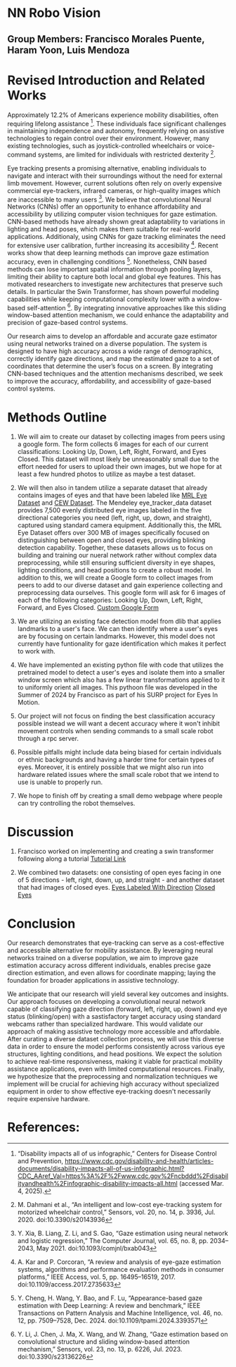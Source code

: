 # NN Robo Vision
## Group Members: Francisco Morales Puente, Haram Yoon, Luis Mendoza

# Revised Introduction and Related Works

Approximately 12.2% of Americans experience mobility disabilities, often requiring lifelong assistance [^1]. These individuals face significant challenges in maintaining independence and autonomy, frequently relying on assistive technologies to regain control over their environment. However, many existing technologies, such as joystick-controlled wheelchairs or voice-command systems, are limited for individuals with restricted dexterity [^2].

Eye tracking presents a promising alternative, enabling individuals to navigate and interact with their surroundings without the need for external limb movement. However, current solutions often rely on overly expensive commercial eye-trackers, infrared cameras, or high-quality images which are inaccessible to many users [^5]. We believe that convolutional Neural Networks (CNNs) offer an opportunity to enhance affordability and accessibility by utilizing computer vision techniques for gaze estimation. CNN-based methods have already shown great adaptability to variations in lighting and head poses, which makes them suitable for real-world applications. Additionaly, using CNNs for gaze tracking eliminates the need for extensive user calibration, further increasing its accesibility [^3]. Recent works show that deep learning methods can improve gaze estimation accuracy, even in challenging conditions [^4]. Nonetheless, CNN based methods can lose important spatial information through pooling layers, limiting their ability to capture both local and global eye features. This has motivated researchers to investigate new architectures that preserve such details. In particular the Swin Transformer, has shown powerful modeling capabilities while keeping computational complexity lower with a window-based self-attention [^6]. By integrating innovative approaches like this sliding window-based attention mechanism, we could enhance the adaptability and precision of gaze-based control systems.

Our research aims to develop an affordable and accurate gaze estimator using neural networks trained on a diverse population. The system is designed to have high accuracy across a wide range of demographics, correctly identify gaze directions, and map the estimated gaze to a set of coordinates that determine the user’s focus on a screen. By integrating CNN-based techniques and the attention mechanisms described, we seek to improve the accuracy, affordability, and accessibility of gaze-based control systems.

# Methods Outline

1. We will aim to create our dataset by collecting images from peers using a google form. The form collects 6 images for each of our current classifications: Looking Up, Down, Left, Right, Forward, and Eyes Closed. This dataset will most likely be unreasonably small due to the effort needed for users to upload their own images, but we hope for at least a few hundred photos to utilize as maybe a test dataset.

2. We will then also in tandem utilize a separate dataset that already contains images of eyes and that have been labeled like [MRL Eye Dataset](https://data.mendeley.com/datasets/vy4n28334m/1) and [CEW Dataset](https://www.kaggle.com/datasets/imadeddinedjerarda/mrl-eye-dataset). The Mendeley eye_tracker_data dataset provides 7,500 evenly distributed eye images labeled in the five directional categories you need (left, right, up, down, and straight), captured using standard camera equipment. Additionally this, the MRL Eye Dataset offers over 300 MB of images specifically focused on distinguishing between open and closed eyes, providing blinking detection capability. Together, these datasets allows us to focus on building and training our nueral network rather without complex data preprocessing, while still ensuring sufficient diversity in eye shapes, lighting conditions, and head positions to create a robust model. In addition to this, we will create a Google form to collect images from peers to add to our diverse dataset and gain experience collecting and preprocessing data ourselves. This google form will ask for 6 images of each of the following categories: Looking Up, Down, Left, Right, Forward, and Eyes Closed. [Custom Google Form](https://docs.google.com/forms/d/e/1FAIpQLSekYRNat-GCG9UIBXVq8NYL8qZlgwyBSAy3fE4BrAxWiGq0SA/viewform)

3. We are utilizing an existing face detection model from dlib that applies landmarks to a user's face. We can then identify where a user's eyes are by focusing on certain landmarks. However, this model does not currently have funtionality for gaze identification which makes it perfect to work with.

4. We have implemented an existing python file with code that utilizes the pretrained model to detect a user's eyes and isolate them into a smaller window screen which also has a few linear transformations applied to it to uniformly orient all images. This pythoon file was developed in the Summer of 2024 by Francisco as part of his SURP project for Eyes In Motion.

5. Our project will not focus on finding the best classification accuracy possible instead we will want a decent accuracy where it won't inhibit movement controls when sending commands to a small scale robot through a rpc server.

6. Possible pitfalls might include data being biased for certain individuals or ethnic backgrounds and having a harder time for certain types of eyes. Moreover, it is entirely possible that we might also run into hardware related issues where the small scale robot that we intend to use is unable to properly run.

7. We hope to finish off by creating a small demo webpage where people can try controlling the robot themselves.    


# Discussion 

1. Francisco worked on implementing and creating a swin transformer following along a tutorial [Tutorial Link](https://medium.com/thedeephub/building-swin-transformer-from-scratch-using-pytorch-hierarchical-vision-transformer-using-shifted-91cbf6abc678)

2. We combined two datasets: one consisting of open eyes facing in one of 5 directions - left, right, down, up, and straight - and another dataset that had images of closed eyes. [Eyes Labeled With Direction](https://www.kaggle.com/datasets/imadeddinedjerarda/mrl-eye-dataset) [Closed Eyes](https://www.kaggle.com/datasets/serenaraju/yawn-eye-dataset-new)


# Conclusion
Our research demonstrates that eye-tracking can serve as a cost-effective and accessible alternative for mobility assistance. By leveraging neural networks trained on a diverse population, we aim to improve gaze estimation accuracy across different individuals, enables precise gaze direction estimation, and even allows for coordinate mapping; laying the foundation for broader applications in assistive technology.

We anticipate that our research will yield several key outcomes and insights. Our approach focuses on developing a convolutional neural network capable of classifying gaze direction (forward, left, right, up, down) and eye status (blinking/open) with a sastisfactory target accuracy using standard webcams rather than specialized hardware. This would validate our approach of making assistive technology more accessible and affordable. After curating a diverse dataset collection process, we will use this diverse data in order to ensure the model performs consistently across various eye structures, lighting conditions, and head positions. We expect the solution to achieve real-time responsiveness, making it viable for practical mobility assistance applications, even with limited computational resources. Finally, we hypothesize that the preprocessing and normalization techniques we implement will be crucial for achieving high accuracy without specialized equipment in order to show effective eye-tracking doesn't necessarily require expensive hardware.


# References:
[^1]: “Disability impacts all of us infographic,” Centers for Disease Control and Prevention, https://www.cdc.gov/disability-and-health/articles-documents/disability-impacts-all-of-us-infographic.html?CDC_AAref_Val=https%3A%2F%2Fwww.cdc.gov%2Fncbddd%2Fdisabilityandhealth%2Finfographic-disability-impacts-all.html (accessed Mar. 4, 2025). 

[^2]: M. Dahmani et al., “An intelligent and low-cost eye-tracking system for motorized wheelchair control,” Sensors, vol. 20, no. 14, p. 3936, Jul. 2020. doi:10.3390/s20143936 

[^3]: A. Kar and P. Corcoran, “A review and analysis of eye-gaze estimation systems, algorithms and performance evaluation methods in consumer platforms,” IEEE Access, vol. 5, pp. 16495–16519, 2017. doi:10.1109/access.2017.2735633 

[^4]: Y. Cheng, H. Wang, Y. Bao, and F. Lu, “Appearance-based gaze estimation with Deep Learning: A review and benchmark,” IEEE Transactions on Pattern Analysis and Machine Intelligence, vol. 46, no. 12, pp. 7509–7528, Dec. 2024. doi:10.1109/tpami.2024.3393571 

[^5]: Y. Xia, B. Liang, Z. Li, and S. Gao, “Gaze estimation using neural network and logistic regression,” The Computer Journal, vol. 65, no. 8, pp. 2034–2043, May 2021. doi:10.1093/comjnl/bxab043 

[^6]: Y. Li, J. Chen, J. Ma, X. Wang, and W. Zhang, “Gaze estimation based on convolutional structure and sliding window-based attention mechanism,” Sensors, vol. 23, no. 13, p. 6226, Jul. 2023. doi:10.3390/s23136226 
